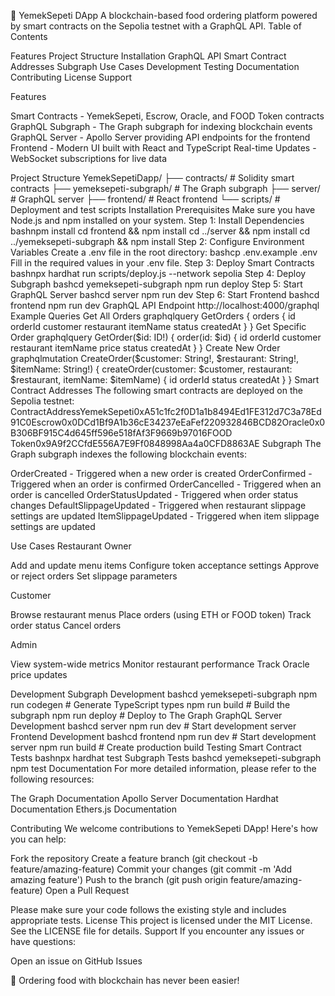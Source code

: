 🍕 YemekSepeti DApp
A blockchain-based food ordering platform powered by smart contracts on the Sepolia testnet with a GraphQL API.
Table of Contents

Features
Project Structure
Installation
GraphQL API
Smart Contract Addresses
Subgraph
Use Cases
Development
Testing
Documentation
Contributing
License
Support

Features

Smart Contracts - YemekSepeti, Escrow, Oracle, and FOOD Token contracts
GraphQL Subgraph - The Graph subgraph for indexing blockchain events
GraphQL Server - Apollo Server providing API endpoints for the frontend
Frontend - Modern UI built with React and TypeScript
Real-time Updates - WebSocket subscriptions for live data

Project Structure
YemekSepetiDapp/
├── contracts/              # Solidity smart contracts
├── yemeksepeti-subgraph/   # The Graph subgraph
├── server/                 # GraphQL server
├── frontend/               # React frontend
└── scripts/                # Deployment and test scripts
Installation
Prerequisites
Make sure you have Node.js and npm installed on your system.
Step 1: Install Dependencies
bashnpm install
cd frontend && npm install
cd ../server && npm install
cd ../yemeksepeti-subgraph && npm install
Step 2: Configure Environment Variables
Create a .env file in the root directory:
bashcp .env.example .env
Fill in the required values in your .env file.
Step 3: Deploy Smart Contracts
bashnpx hardhat run scripts/deploy.js --network sepolia
Step 4: Deploy Subgraph
bashcd yemeksepeti-subgraph
npm run deploy
Step 5: Start GraphQL Server
bashcd server
npm run dev
Step 6: Start Frontend
bashcd frontend
npm run dev
GraphQL API
Endpoint
http://localhost:4000/graphql
Example Queries
Get All Orders
graphqlquery GetOrders {
  orders {
    id
    orderId
    customer
    restaurant
    itemName
    status
    createdAt
  }
}
Get Specific Order
graphqlquery GetOrder($id: ID!) {
  order(id: $id) {
    id
    orderId
    customer
    restaurant
    itemName
    price
    status
    createdAt
  }
}
Create New Order
graphqlmutation CreateOrder($customer: String!, $restaurant: String!, $itemName: String!) {
  createOrder(customer: $customer, restaurant: $restaurant, itemName: $itemName) {
    id
    orderId
    status
    createdAt
  }
}
Smart Contract Addresses
The following smart contracts are deployed on the Sepolia testnet:
ContractAddressYemekSepeti0xA51c1fc2f0D1a1b8494Ed1FE312d7C3a78Ed91C0Escrow0x0DCd1Bf9A1b36cE34237eEaFef220932846BCD82Oracle0x0B306BF915C4d645ff596e518fAf3F9669b97016FOOD Token0x9A9f2CCfdE556A7E9Ff0848998Aa4a0CFD8863AE
Subgraph
The Graph subgraph indexes the following blockchain events:

OrderCreated - Triggered when a new order is created
OrderConfirmed - Triggered when an order is confirmed
OrderCancelled - Triggered when an order is cancelled
OrderStatusUpdated - Triggered when order status changes
DefaultSlippageUpdated - Triggered when restaurant slippage settings are updated
ItemSlippageUpdated - Triggered when item slippage settings are updated

Use Cases
Restaurant Owner

Add and update menu items
Configure token acceptance settings
Approve or reject orders
Set slippage parameters

Customer

Browse restaurant menus
Place orders (using ETH or FOOD token)
Track order status
Cancel orders

Admin

View system-wide metrics
Monitor restaurant performance
Track Oracle price updates

Development
Subgraph Development
bashcd yemeksepeti-subgraph
npm run codegen    # Generate TypeScript types
npm run build      # Build the subgraph
npm run deploy     # Deploy to The Graph
GraphQL Server Development
bashcd server
npm run dev        # Start development server
Frontend Development
bashcd frontend
npm run dev        # Start development server
npm run build      # Create production build
Testing
Smart Contract Tests
bashnpx hardhat test
Subgraph Tests
bashcd yemeksepeti-subgraph
npm test
Documentation
For more detailed information, please refer to the following resources:

The Graph Documentation
Apollo Server Documentation
Hardhat Documentation
Ethers.js Documentation

Contributing
We welcome contributions to YemekSepeti DApp! Here's how you can help:

Fork the repository
Create a feature branch (git checkout -b feature/amazing-feature)
Commit your changes (git commit -m 'Add amazing feature')
Push to the branch (git push origin feature/amazing-feature)
Open a Pull Request

Please make sure your code follows the existing style and includes appropriate tests.
License
This project is licensed under the MIT License. See the LICENSE file for details.
Support
If you encounter any issues or have questions:

Open an issue on GitHub Issues

🍕 Ordering food with blockchain has never been easier! 
